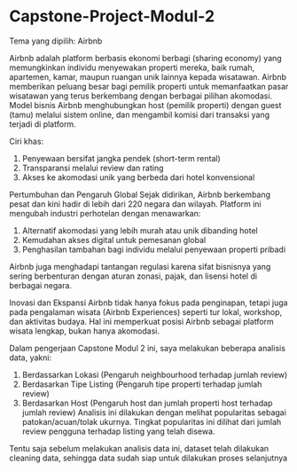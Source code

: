 # Capstone-Project-Modul-2
Tema yang dipilih: Airbnb

Airbnb adalah platform berbasis ekonomi berbagi (sharing economy) yang memungkinkan individu menyewakan properti mereka, baik rumah, apartemen, kamar, maupun ruangan unik lainnya kepada wisatawan.
Airbnb memberikan peluang besar bagi pemilik properti untuk
memanfaatkan pasar wisatawan yang terus berkembang dengan
berbagai pilihan akomodasi.
Model bisnis Airbnb menghubungkan host (pemilik properti) dengan guest (tamu) melalui sistem online, dan mengambil komisi dari transaksi yang terjadi di platform.

Ciri khas:
1. Penyewaan bersifat jangka pendek (short-term rental)
2. Transparansi melalui review dan rating
3. Akses ke akomodasi unik yang berbeda dari hotel konvensional

Pertumbuhan dan Pengaruh Global
Sejak didirikan, Airbnb berkembang pesat dan kini hadir di lebih dari 220 negara dan wilayah. Platform ini mengubah industri perhotelan dengan menawarkan:
1. Alternatif akomodasi yang lebih murah atau unik dibanding hotel
2. Kemudahan akses digital untuk pemesanan global
3. Penghasilan tambahan bagi individu melalui penyewaan properti pribadi

Airbnb juga menghadapi tantangan regulasi karena sifat bisnisnya yang sering berbenturan dengan aturan zonasi, pajak, dan lisensi hotel di berbagai negara.

Inovasi dan Ekspansi
Airbnb tidak hanya fokus pada penginapan, tetapi juga pada pengalaman wisata (Airbnb Experiences) seperti tur lokal, workshop, dan aktivitas budaya. Hal ini memperkuat posisi Airbnb sebagai platform wisata lengkap, bukan hanya akomodasi.

Dalam pengerjaan Capstone Modul 2 ini, saya melakukan beberapa analisis data, yakni:
1. Berdassarkan Lokasi (Pengaruh neighbourhood terhadap jumlah review)
2. Berdasarkan Tipe Listing (Pengaruh tipe properti terhadap jumlah review)
3. Berdasarkan Host (Pengaruh host dan jumlah properti host terhadap jumlah review)
Analisis ini dilakukan dengan melihat popularitas sebagai patokan/acuan/tolak ukurnya. Tingkat popularitas ini dilihat dari jumlah review pengguna terhadap listing yang telah disewa.

Tentu saja sebelum melakukan analisis data ini, dataset telah dilakukan cleaning data, sehingga data sudah siap untuk dilakukan proses selanjutnya

